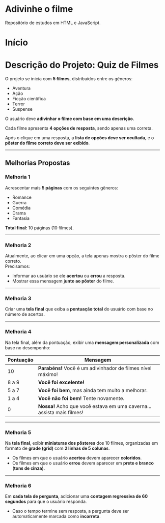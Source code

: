 # Adivinhe o filme

Repositório de estudos em HTML e JavaScript.

# Início

# Descrição do Projeto: Quiz de Filmes

O projeto se inicia com **5 filmes**, distribuídos entre os gêneros:

- Aventura
- Ação
- Ficção científica
- Terror
- Suspense

O usuário deve **adivinhar o filme com base em uma descrição**.

Cada filme apresenta **4 opções de resposta**, sendo apenas uma correta.

Após o clique em uma resposta, a **lista de opções deve ser ocultada**, e o **pôster do filme correto deve ser exibido**.

---

## Melhorias Propostas

### Melhoria 1

Acrescentar mais **5 páginas** com os seguintes gêneros:

- Romance
- Guerra
- Comédia
- Drama
- Fantasia

**Total final:** 10 páginas (10 filmes).

---

### Melhoria 2

Atualmente, ao clicar em uma opção, a tela apenas mostra o pôster do filme correto.  
Precisamos:

- Informar ao usuário se ele **acertou** ou **errou** a resposta.
- Mostrar essa mensagem **junto ao pôster** do filme.

---

### Melhoria 3

Criar uma **tela final** que exiba a **pontuação total** do usuário com base no número de acertos.

---

### Melhoria 4

Na tela final, além da pontuação, exibir uma **mensagem personalizada** com base no desempenho:

| Pontuação | Mensagem                                                               |
| --------- | ---------------------------------------------------------------------- |
| 10        | **Parabéns!** Você é um adivinhador de filmes nível máximo!            |
| 8 a 9     | **Você foi excelente!**                                                |
| 5 a 7     | **Você foi bem**, mas ainda tem muito a melhorar.                      |
| 1 a 4     | **Você não foi bem!** Tente novamente.                                 |
| 0         | **Nossa!** Acho que você estava em uma caverna... assista mais filmes! |

---

### Melhoria 5

Na **tela final**, exibir **miniaturas dos pôsteres** dos 10 filmes, organizadas em formato de **grade (grid)** com **2 linhas de 5 colunas**.

- Os filmes em que o usuário **acertou** devem aparecer **coloridos**.
- Os filmes em que o usuário **errou** devem aparecer em **preto e branco (tons de cinza)**.

---

### Melhoria 6

Em **cada tela de pergunta**, adicionar uma **contagem regressiva de 60 segundos** para que o usuário responda.

- Caso o tempo termine sem resposta, a pergunta deve ser automaticamente marcada como **incorreta**.
